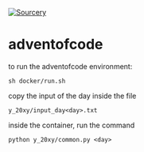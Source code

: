[![Sourcery](https://img.shields.io/badge/Sourcery-enabled-brightgreen)](https://sourcery.ai)  

# adventofcode

to run the adventofcode environment:
```
sh docker/run.sh
```

copy the input of the day inside the file
```
y_20xy/input_day<day>.txt
```

inside the container, run the command
```
python y_20xy/common.py <day>
```

